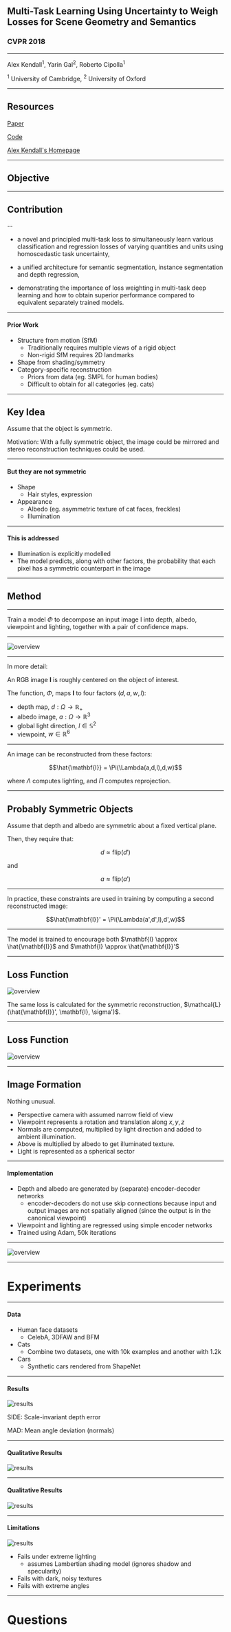 
## Multi-Task Learning Using Uncertainty to Weigh Losses for Scene Geometry and Semantics

### CVPR 2018

---

Alex Kendall<sup>1</sup>, Yarin Gal<sup>2</sup>, Roberto Cipolla<sup>1</sup>

<sup>1</sup> University of Cambridge, <sup>2</sup> University of Oxford

---

## Resources

[Paper](https://arxiv.org/pdf/1705.07115.pdf)

[Code](https://github.com/yaringal/multi-task-learning-example)

[Alex Kendall's Homepage](https://alexgkendall.com/research/)

---

##  Objective



---
## Contribution

--

* a novel and principled multi-task loss to simultaneously learn various classification and regression losses of varying quantities and units using homoscedastic task uncertainty,
* a unified architecture for semantic segmentation, instance segmentation and depth regression,

* demonstrating the importance of loss weighting in multi-task deep learning and how to obtain superior performance compared to equivalent separately trained models.

---

#### Prior Work  

- Structure from motion (SfM)
  - Traditionally requires multiple views of a rigid object
  - Non-rigid SfM requires 2D landmarks 
- Shape from shading/symmetry
- Category-specific reconstruction
  - Priors from data (eg. SMPL for human bodies)
  - Difficult to obtain for all categories (eg. cats)

---

## Key Idea

Assume that the object is symmetric.

Motivation: With a fully symmetric object, the image could be mirrored and stereo reconstruction techniques could be used.

---

#### But they are not symmetric

- Shape
  - Hair styles, expression
- Appearance
  - Albedo (eg. asymmetric texture of cat faces, freckles)
  - Illumination

---

#### This is addressed 

- Illumination is explicitly modelled
- The model predicts, along with other factors, the probability that each pixel has a symmetric counterpart in the image

---

## Method

---
Train a model $\Phi$ to decompose an input image I into depth, albedo, viewpoint and lighting, together with a pair of confidence maps.

---

![overview](assets/network.png)<!-- .element height="70%" width="70%" -->


---

In more detail:

An RGB image **I** is roughly centered on the object of interest. 

The function, $\Phi$, maps **I** to four factors $(d,a,w,l)$:

- depth map, $d: \Omega \to \mathbb{R}_+$
- albedo image, $a: \Omega \to \mathbb{R}^3$
- global light direction, $l\in\mathbb{S}^2$
- viewpoint, $w\in\mathbb{R}^6$

---

An image can be reconstructed from these factors:

$$\hat{\mathbf{I}} = \Pi(\Lambda(a,d,l),d,w)$$

where $\Lambda$ computes lighting, and $\Pi$ computes reprojection.

---

## Probably Symmetric Objects

Assume that depth and albedo are symmetric about a fixed vertical plane.

Then, they require that:

$$d \approx \text{flip} (d')$$

and

$$a \approx \text{flip} (a')$$

---

In practice, these constraints are used in training by computing a second reconstructed image:

$$\hat{\mathbf{I}}' = \Pi(\Lambda(a',d',l),d',w)$$


---

The model is trained to encourage both 
$\mathbf{I} \approx \hat{\mathbf{I}}$ and 
$\mathbf{I} \approx \hat{\mathbf{I}}'$

---

## Loss Function

![overview](assets/comparison.png)<!-- .element height="70%" width="70%" -->

The same loss is calculated for the symmetric reconstruction, $\mathcal{L}(\hat{\mathbf{I}}', \mathbf{I}, \sigma')$.

---

## Loss Function

![overview](assets/fullloss.png)


---

## Image Formation

Nothing unusual.

- Perspective camera with assumed narrow field of view
- Viewpoint represents a rotation and translation along $x,y,z$
- Normals are computed, multiplied by light direction and added to ambient illumination.
- Above is multiplied by albedo to get illuminated texture.
- Light is represented as a spherical sector


---

#### Implementation

- Depth and albedo are generated by (separate) encoder-decoder networks
  - encoder-decoders do not use skip connections because input and output images are not spatially aligned (since the output is in the canonical viewpoint)
- Viewpoint and lighting are regressed using simple encoder networks
- Trained using Adam, 50k iterations

---

![overview](assets/overview.png)

---

# Experiments

---

#### Data

- Human face datasets
  - CelebA, 3DFAW and BFM
- Cats
  - Combine two datasets, one with 10k examples and another with 1.2k
- Cars
  - Synthetic cars rendered from ShapeNet

---

#### Results

![results](assets/results.png)<!-- .element height="50%" width="50%" -->

SIDE: Scale-invariant depth error

MAD: Mean angle deviation (normals)

---

#### Qualitative Results

![results](assets/qualitative1.png)<!-- .element height="70%" width="70%" -->



---

#### Qualitative Results

![results](assets/qualitative2.png)<!-- .element height="70%" width="70%" -->

---

#### Limitations

![results](assets/limitations.png)<!-- .element height="70%" width="70%" -->

- Fails under extreme lighting
  - assumes Lambertian shading model (ignores shadow and specularity)
- Fails with dark, noisy textures
- Fails with extreme angles

---

# Questions

